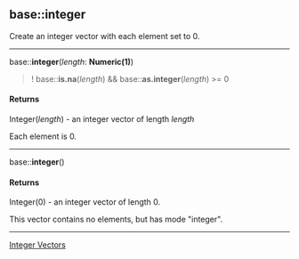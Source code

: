 ## base::integer

Create an integer vector with each element set to 0.

---
base::**integer**(*length*: **Numeric(1)**)
> ! base::**is.na**(*length*) && base::**as.integer**(*length*) >= 0

#### Returns
Integer(*length*) - an integer vector of length *length*

Each element is 0.

---
base::**integer**()

#### Returns
Integer(0) - an integer vector of length 0.

This vector contains no elements, but has mode "integer".

---

[Integer Vectors](http://stat.ethz.ch/R-manual/R-devel/library/base/html/integer.html)
